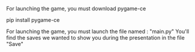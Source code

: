For launching the game, you must download pygame-ce 

pip install pygame-ce 

For launching the game, you must launch the file named : "main.py"
You'll find the saves we wanted to show you during the presentation in the file "Save"
